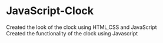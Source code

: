 # JavaScript-Clock
Created the look of the clock using HTML,CSS and JavaScript  
Created the functionality of the clock using Javascript
